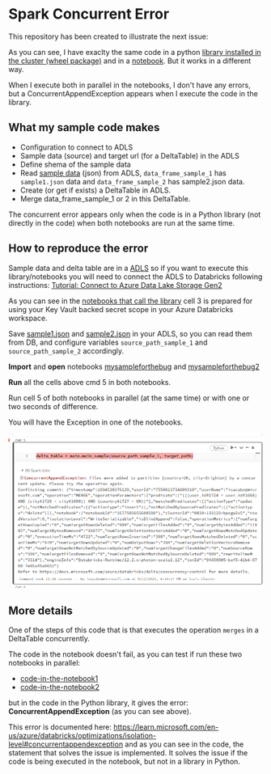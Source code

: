 # Spark Concurrent Error


This repository has been created to illustrate the next issue:

As you can see, I have exaclty the same code in a python [library installed in the cluster (wheel package)](src/sample/concurrent_error/main.py) and in a [notebook](notebooks/code-in-the-notebook1.ipynb). But it works in a different way.

When I execute both in parallel in the notebooks, I don't have any errors, but a ConcurrentAppendException appears when I execute the code in the library.

## What my sample code makes
- Configuration to connect to ADLS
- Sample data (source) and target url (for a DeltaTable) in the ADLS
- Define shema of the sample data
- Read [sample data](sample-data) (json) from ADLS, `data_frame_sample_1` has `sample1.json` data and `data_frame_sample_2` has sample2.json data.
- Create (or get if exists) a DeltaTable in ADLS.
- Merge data_frame_sample_1 or 2 in this DeltaTable.

The concurrent error appears only when the code is in a Python library (not directly in the code) when both notebooks are run at the same time.

## How to reproduce the error
Sample data and delta table are in a [ADLS](https://learn.microsoft.com/en-us/azure/storage/blobs/data-lake-storage-introduction) so if you want to execute this library/notebooks you will need to connect the ADLS to Databricks following instructions: [Tutorial: Connect to Azure Data Lake Storage Gen2](https://learn.microsoft.com/en-us/azure/databricks/getting-started/connect-to-azure-storage) 

As you can see in the [notebooks that call the library](notebooks/mysampleforthebug2.ipynb) cell 3 is prepared for using your Key Vault backed secret scope in your Azure Databricks workspace.

Save [sample1.json](sample-data/sample1.json) and [sample2.json](sample-data/sample2.json) in your ADLS, so you can read them from DB, and configure variables `source_path_sample_1` and `source_path_sample_2` accordingly.

**Import** and **open** notebooks [mysampleforthebug](notebooks/mysampleforthebug.ipynb) and [mysampleforthebug2](notebooks/mysampleforthebug2.ipynb)

**Run** all the cells above cmd 5 in both notebooks.

Run cell 5 of both notebooks in parallel (at the same time) or with one or two seconds of difference.

You will have the Exception in one of the notebooks.

![exception](img/exception1.png)

## More details

One of the steps of this code that is that executes the operation `merges` in a DeltaTable concurrently.

The code in the notebook doesn't fail, as you can test if run these two notebooks in parallel:
- [code-in-the-notebook1](notebooks/code-in-the-notebook1.ipynb)
- [code-in-the-notebook2](notebooks/code-in-the-notebook2.ipynb)

but in the code in the Python library, it gives the error: **ConcurrentAppendException**
(as you can see above).

This error is documented here:
https://learn.microsoft.com/en-us/azure/databricks/optimizations/isolation-level#concurrentappendexception
and as you can see in the code, the statement that solves the issue is implemented.
It solves the issue if the code is being executed in the notebook, but not in a library in Python.

